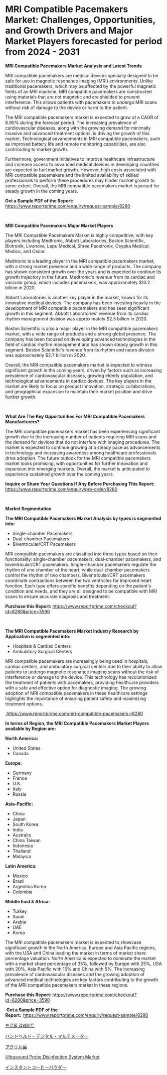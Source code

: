 <p><h1>MRI Compatible Pacemakers Market: Challenges, Opportunities, and Growth Drivers and Major Market Players forecasted for period from 2024 - 2031</h1></p><p><strong>MRI Compatible Pacemakers Market Analysis and Latest Trends</strong></p>
<p><p>MRI compatible pacemakers are medical devices specially designed to be safe for use in magnetic resonance imaging (MRI) environments. Unlike traditional pacemakers, which may be affected by the powerful magnetic fields of an MRI machine, MRI compatible pacemakers are constructed using materials that are not magnetic and are shielded to prevent interference. This allows patients with pacemakers to undergo MRI scans without risk of damage to the device or harm to the patient.</p><p>The MRI compatible pacemakers market is expected to grow at a CAGR of 6.90% during the forecast period. The increasing prevalence of cardiovascular diseases, along with the growing demand for minimally invasive and advanced treatment options, is driving the growth of this market. Technological advancements in MRI compatible pacemakers, such as improved battery life and remote monitoring capabilities, are also contributing to market growth.</p><p>Furthermore, government initiatives to improve healthcare infrastructure and increase access to advanced medical devices in developing countries are expected to fuel market growth. However, high costs associated with MRI compatible pacemakers and the limited availability of skilled professionals to perform these procedures may hinder market growth to some extent. Overall, the MRI compatible pacemakers market is poised for steady growth in the coming years.</p></p>
<p><strong>Get a Sample PDF of the Report:&nbsp;</strong> <a href="https://www.reportprime.com/enquiry/request-sample/8280">https://www.reportprime.com/enquiry/request-sample/8280</a></p>
<p>&nbsp;</p>
<p><strong>MRI Compatible Pacemakers Major Market Players</strong></p>
<p><p>The MRI Compatible Pacemakers Market is highly competitive, with key players including Medtronic, Abbott Laboratories, Boston Scientific, Biotronik, Livanova, Lepu Medical, Shree Pacetronix, Osypka Medical, Medico, and Oscor.</p><p>Medtronic is a leading player in the MRI compatible pacemakers market, with a strong market presence and a wide range of products. The company has shown consistent growth over the years and is expected to continue its growth trajectory in the future. Medtronic's revenue from its cardiac and vascular group, which includes pacemakers, was approximately $13.2 billion in 2020.</p><p>Abbott Laboratories is another key player in the market, known for its innovative medical devices. The company has been investing heavily in the development of MRI compatible pacemakers and has seen significant growth in this segment. Abbott Laboratories' revenue from its cardiac rhythm management division was approximately $2.5 billion in 2020.</p><p>Boston Scientific is also a major player in the MRI compatible pacemakers market, with a wide range of products and a strong global presence. The company has been focused on developing advanced technologies in the field of cardiac rhythm management and has shown steady growth in this segment. Boston Scientific's revenue from its rhythm and neuro division was approximately $2.7 billion in 2020.</p><p>Overall, the MRI compatible pacemakers market is expected to witness significant growth in the coming years, driven by factors such as increasing prevalence of cardiovascular diseases, growing elderly population, and technological advancements in cardiac devices. The key players in the market are likely to focus on product innovation, strategic collaborations, and geographical expansion to maintain their market position and drive further growth.</p></p>
<p>&nbsp;</p>
<p><strong>What Are The Key Opportunities For MRI Compatible Pacemakers Manufacturers?</strong></p>
<p><p>The MRI compatible pacemakers market has been experiencing significant growth due to the increasing number of patients requiring MRI scans and the demand for devices that do not interfere with imaging procedures. The market is expected to continue growing at a steady pace as advancements in technology and increasing awareness among healthcare professionals drive adoption. The future outlook for the MRI compatible pacemakers market looks promising, with opportunities for further innovation and expansion into emerging markets. Overall, the market is anticipated to experience sustained growth over the coming years.</p></p>
<p><strong>Inquire or Share Your Questions If Any Before Purchasing This Report:</strong> <a href="https://www.reportprime.com/enquiry/pre-order/8280">https://www.reportprime.com/enquiry/pre-order/8280</a></p>
<p>&nbsp;</p>
<p><strong>Market Segmentation</strong></p>
<p><strong>The MRI Compatible Pacemakers Market Analysis by types is segmented into:</strong></p>
<p><ul><li>Single-chamber Pacemakers</li><li>Dual-chamber Pacemakers</li><li>Biventricular/CRT Pacemakers</li></ul></p>
<p><p>MRI compatible pacemakers are classified into three types based on their functionality: single-chamber pacemakers, dual-chamber pacemakers, and biventricular/CRT pacemakers. Single-chamber pacemakers regulate the rhythm of one chamber of the heart, while dual-chamber pacemakers control the rhythm of two chambers. Biventricular/CRT pacemakers coordinate contractions between the two ventricles for improved heart function. Each type offers specific benefits depending on the patient's condition and needs, and they are all designed to be compatible with MRI scans to ensure accurate diagnosis and treatment.</p></p>
<p><strong>Purchase this Report:&nbsp;</strong><a href="https://www.reportprime.com/checkout?id=8280&price=3590">https://www.reportprime.com/checkout?id=8280&price=3590</a></p>
<p>&nbsp;</p>
<p><strong>The MRI Compatible Pacemakers Market Industry Research by Application is segmented into:</strong></p>
<p><ul><li>Hospitals & Cardiac Centers</li><li>Ambulatory Surgical Centers</li></ul></p>
<p><p>MRI compatible pacemakers are increasingly being used in hospitals, cardiac centers, and ambulatory surgical centers due to their ability to allow patients to undergo magnetic resonance imaging scans without the risk of interference or damage to the device. This technology has revolutionized the treatment of patients with pacemakers, providing healthcare providers with a safe and effective option for diagnostic imaging. The growing adoption of MRI compatible pacemakers in these healthcare settings highlights the importance of ensuring patient safety and maximizing treatment options.</p></p>
<p><a href="https://www.reportprime.com/mri-compatible-pacemakers-r8280">&nbsp;https://www.reportprime.com/mri-compatible-pacemakers-r8280</a></p>
<p><strong>In terms of Region, the MRI Compatible Pacemakers Market Players available by Region are:</strong></p>
<p>
    <p> <strong> North America: </strong>
        <ul>
            <li>United States</li>
            <li>Canada</li>
        </ul>
        </p> 
    <p> <strong> Europe: </strong>
        <ul>
            <li>Germany</li>
            <li>France</li>
            <li>U.K.</li>
            <li>Italy</li>
            <li>Russia</li>
        </ul>
        </p> 
    <p> <strong> Asia-Pacific: </strong>
        <ul>
            <li>China</li>
            <li>Japan</li>
            <li>South Korea</li>
            <li>India</li>
            <li>Australia</li>
            <li>China Taiwan</li>
            <li>Indonesia</li>
            <li>Thailand</li>
            <li>Malaysia</li>
        </ul>
        </p> 
    <p> <strong> Latin America: </strong>
        <ul>
            <li>Mexico</li>
            <li>Brazil</li>
            <li>Argentina Korea</li>
            <li>Colombia</li>
        </ul>
        </p> 
    <p> <strong> Middle East & Africa: </strong>
        <ul>
            <li>Turkey</li>
            <li>Saudi</li>
            <li>Arabia</li>
            <li>UAE</li>
            <li>Korea</li>
        </ul>
    </p>
    </p>
<p><p>The MRI compatible pacemakers market is expected to showcase significant growth in the North America, Europe and Asia Pacific regions, with the USA and China leading the market in terms of market share percentage valuation. North America is expected to dominate the market with a market share percentage of 35%, followed by Europe with 25%, USA with 20%, Asia Pacific with 15% and China with 5%. The increasing prevalence of cardiovascular diseases and the growing adoption of advanced medical technologies are key factors contributing to the growth of the MRI compatible pacemakers market in these regions.</p></p>
<p><strong>Purchase this Report: </strong><a href="https://www.reportprime.com/checkout?id=8280&price=3590">https://www.reportprime.com/checkout?id=8280&price=3590</a></p>
<p>&nbsp;<strong>Get a Sample PDF of the Report:&nbsp;&nbsp;</strong><a href="https://www.reportprime.com/enquiry/request-sample/8280">https://www.reportprime.com/enquiry/request-sample/8280</a></p>
<p><strong></strong></p>
<p><p><a href="https://medium.com/@codinchelcea2022/%ED%94%84%EB%A1%9C%ED%95%84-%EA%B0%88%EB%A0%88%EC%9D%B4%ED%8A%B8-%EC%8B%9C%EC%9E%A5-%EA%B7%9C%EB%AA%A8-%EC%8B%9C%EC%9E%A5-%EC%A0%84%EB%A7%9D-%EB%B0%8F-%EC%8B%9C%EC%9E%A5-%EC%98%88%EC%B8%A1-2024-2031-cbc80478f9e1">프로필 갈레이트</a></p><p><a href="https://medium.com/@edwards13jessica/%E6%90%BA%E5%B8%AF%E7%94%A8%E3%83%87%E3%82%B8%E3%82%BF%E3%83%AB%E3%83%9E%E3%83%AB%E3%83%81%E3%83%A1%E3%83%BC%E3%82%BF%E5%B8%82%E5%A0%B4%E8%A6%8F%E6%A8%A1%E3%81%8C-%E3%82%B0%E3%83%AD%E3%83%BC%E3%83%90%E3%83%AB%E7%94%A3%E6%A5%AD%E3%81%AB%E3%81%8A%E3%81%91%E3%82%8B%E6%9C%80%E8%89%AF%E3%81%AE%E3%83%9E%E3%83%BC%E3%82%B1%E3%83%86%E3%82%A3%E3%83%B3%E3%82%B0%E3%83%81%E3%83%A3%E3%83%8D%E3%83%AB%E3%82%92%E6%98%8E%E3%82%89%E3%81%8B%E3%81%AB%E3%81%99%E3%82%8B-e3942394d0e1">ハンドヘルド・デジタル・マルチメーター</a></p><p><a href="https://github.com/EstaSprer20231/Market-Research-Report-List-1/blob/main/750586322717.md">アクリル歯</a></p><p><a href="https://github.com/brentleyjimmiealvaradoz4l1rea/Market-Research-Report-List-2/blob/main/ultrasound-probe-disinfection-system-market.md">Ultrasound Probe Disinfection System Market</a></p><p><a href="https://medium.com/@jonathanailey6577467/%E3%82%A4%E3%83%B3%E3%82%B9%E3%82%BF%E3%83%B3%E3%83%88%E3%82%B3%E3%83%BC%E3%83%92%E3%83%BC%E3%83%91%E3%82%A6%E3%83%80%E3%83%BC%E5%B8%82%E5%A0%B4%E3%81%AF-%E5%B8%82%E5%A0%B4%E3%82%B7%E3%82%A7%E3%82%A2-%E5%B8%82%E5%A0%B4%E5%8B%95%E5%90%91-%E5%B8%82%E5%A0%B4%E6%88%90%E9%95%B7%E3%81%AB%E9%96%A2%E3%81%99%E3%82%8B%E6%83%85%E5%A0%B1%E3%82%92%E6%8F%90%E4%BE%9B%E3%81%97%E3%81%A6%E3%81%84%E3%81%BE%E3%81%99-7a4f17722d65">インスタントコーヒーパウダー</a></p></p>